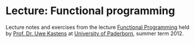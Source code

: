 Lecture: Functional programming
===============================

Lecture notes and exercises from the lecture [Functional Programming](http://ag-kastens.upb.de/lehre/material/fp/) held by [Prof. Dr. Uwe Kastens](http://www.cs.uni-paderborn.de/index.php?id=2941&L=2) at [University of Paderborn](http://upb.de), summer term 2012.
